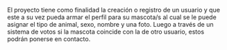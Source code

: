 El proyecto tiene como finalidad la creación o registro de un usuario y que este a su vez pueda armar el perfil para su mascota/s al cual se le puede asignar el tipo de animal, sexo, nombre y una foto. Luego a través de un sistema de votos si la mascota coincide con la de otro usuario, estos podrán ponerse en contacto.
